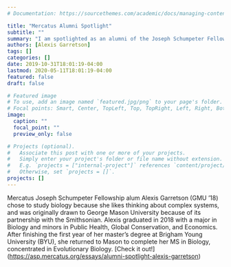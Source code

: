 ```yaml
---
# Documentation: https://sourcethemes.com/academic/docs/managing-content/

title: "Mercatus Alumni Spotlight"
subtitle: ""
summary: "I am spotlighted as an alumni of the Joseph Schumpeter Fellowship Program"
authors: [Alexis Garretson]
tags: []
categories: []
date: 2019-10-31T18:01:19-04:00
lastmod: 2020-05-11T18:01:19-04:00
featured: false
draft: false

# Featured image
# To use, add an image named `featured.jpg/png` to your page's folder.
# Focal points: Smart, Center, TopLeft, Top, TopRight, Left, Right, BottomLeft, Bottom, BottomRight.
image:
  caption: ""
  focal_point: ""
  preview_only: false

# Projects (optional).
#   Associate this post with one or more of your projects.
#   Simply enter your project's folder or file name without extension.
#   E.g. `projects = ["internal-project"]` references `content/project/deep-learning/index.md`.
#   Otherwise, set `projects = []`.
projects: []
---
```

Mercatus Joseph Schumpeter Fellowship alum Alexis Garretson (GMU ’18) chose to study biology because she likes thinking about complex systems, and was originally drawn to George Mason University because of its partnership with the Smithsonian. Alexis graduated in 2018 with a major in Biology and minors in Public Health, Global Conservation, and Economics. After finishing the first year of her master’s degree at Brigham Young University (BYU), she returned to Mason to complete her MS in Biology, concentrated in Evolutionary Biology.
[Check it out!] (https://asp.mercatus.org/essays/alumni-spotlight-alexis-garretson)